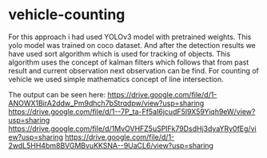# vehicle-counting
For this approach i had used YOLOv3 model with pretrained weights. This yolo model was trained on coco dataset. And after the detection results we
have used sort algorithm which is used for tracking of objects. This algorithm uses the concept of kalman filters which follows that from past result 
and current observation next observation can be find. For counting of vehicle we used simple mathematics concept of line intersection. 

The output can be seen here:
https://drive.google.com/file/d/1-ANOWX1BirA2ddw_Pm9dhch7bStrqdpw/view?usp=sharing
https://drive.google.com/file/d/1--7P_ta-Ff5aI6jcudF5I9X59Yiqh9eW/view?usp=sharing
https://drive.google.com/file/d/1MvOVHFZ5uSPlFk79DsdHj3dyaYRy0fEg/view?usp=sharing
https://drive.google.com/file/d/1-2wdL5HH4bm8BVGMBvuKKSNA--9UaCL6/view?usp=sharing

